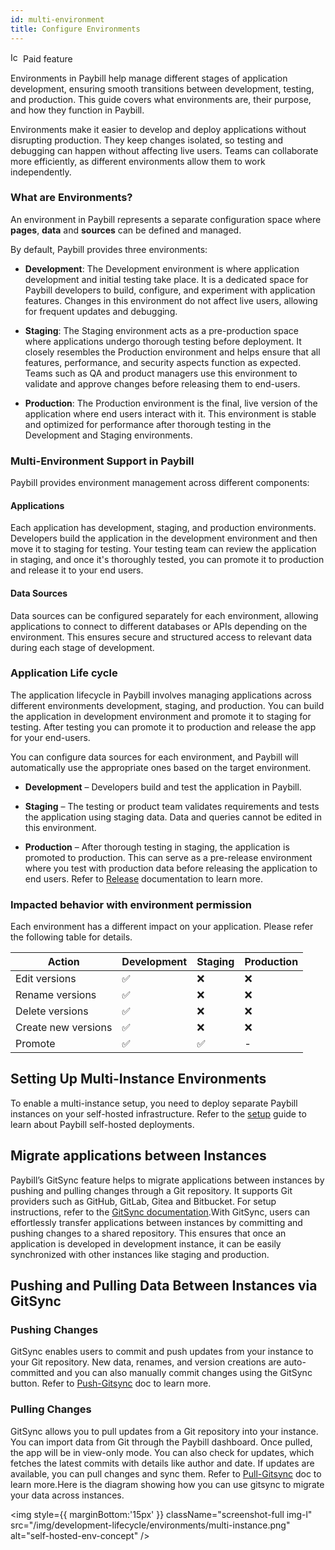 ```yaml
---
id: multi-environment
title: Configure Environments
---
```

<div className="badge badge--primary heading-badge">   
  <img 
    src="/img/badge-icons/premium.svg" 
    alt="Icon" 
    width="16" 
    height="16" 
  />
 <span>Paid feature</span>
</div>

Environments in Paybill help manage different stages of application development, ensuring smooth transitions between development, testing, and production. This guide covers what environments are, their purpose, and how they function in Paybill.

Environments make it easier to develop and deploy applications without disrupting production. They keep changes isolated, so testing and debugging can happen without affecting live users. Teams can collaborate more efficiently, as different environments allow them to work independently.

### What are Environments?

An environment in Paybill represents a separate configuration space where **pages**, **data** and **sources** can be defined and managed.

By default, Paybill provides three environments:

-   **Development**: The Development environment is where application development and initial testing take place. It is a dedicated space for Paybill developers to build, configure, and experiment with application features. Changes in this environment do not affect live users, allowing for frequent updates and debugging.
    
-   **Staging**: The Staging environment acts as a pre-production space where applications undergo thorough testing before deployment. It closely resembles the Production environment and helps ensure that all features, performance, and security aspects function as expected. Teams such as QA and product managers use this environment to validate and approve changes before releasing them to end-users.
    
-   **Production**: The Production environment is the final, live version of the application where end users interact with it. This environment is stable and optimized for performance after thorough testing in the Development and Staging environments.
    

### Multi-Environment Support in Paybill

Paybill provides environment management across different components:

#### Applications

Each application has development, staging, and production environments. Developers build  the application in the development environment and then move it to staging for testing. Your testing team can review the application in staging, and once it's thoroughly tested, you can promote it to production and release it to your end users.

#### Data Sources

Data sources can be configured separately for each environment, allowing applications to connect to different databases or APIs depending on the environment. This ensures secure and structured access to relevant data during each stage of development.

### Application Life cycle

The application lifecycle in Paybill involves managing applications across different environments development, staging, and production. You can build the application in development environment and promote it to staging for testing.  After testing you can promote it to production and release the app for your end-users.

You can configure data sources for each environment, and Paybill will automatically use the appropriate ones based on the target environment.

-   **Development** – Developers build and test the application in Paybill.
    
-   **Staging** – The testing or product team validates requirements and tests the application using staging data. Data and queries cannot be edited in this environment.
    
-   **Production** – After thorough testing in staging, the application is promoted to production. This can serve as a pre-release environment where you test with production data before releasing the application to end users. Refer to [Release](/docs/development-lifecycle/release/release-rollback) documentation to learn more.
    
### Impacted behavior with environment permission 

Each environment has a different impact on your application. Please refer the following table for details.

| Action             | Development | Staging | Production |
|--------------------|------------|---------|------------|
| Edit versions     | ✅         | ❌      | ❌         |
| Rename versions   | ✅         | ❌      | ❌         |
| Delete versions   | ✅         | ❌      | ❌         |
| Create new versions | ✅      | ❌      | ❌         |
| Promote           | ✅         | ✅      | -          |


## Setting Up Multi-Instance Environments

To enable a multi-instance setup, you need to deploy separate Paybill instances on your self-hosted infrastructure. Refer to the [setup](/docs/setup/try-Paybill) guide to learn about Paybill self-hosted deployments.

## Migrate applications between Instances

Paybill’s GitSync feature helps to migrate applications between instances by pushing and pulling changes through a Git repository. It supports Git providers such as GitHub, GitLab, Gitea and Bitbucket. For setup instructions, refer to the [GitSync documentation](/docs/development-lifecycle/gitsync/overview).With GitSync, users can effortlessly transfer applications between instances by committing and pushing changes to a shared repository. This ensures that once an application is developed in development instance, it can be easily synchronized with other instances like staging and production.

## Pushing and Pulling Data Between Instances via GitSync

### Pushing Changes

GitSync enables users to commit and push updates from your instance to your Git repository. New data, renames, and version creations are auto-committed and you can also manually commit changes using the GitSync button. Refer to [Push-Gitsync](/docs/development-lifecycle/gitsync/push) doc to learn more.

### Pulling Changes

GitSync allows you to pull updates from a Git repository into your instance. You can import data from Git through the Paybill dashboard. Once pulled, the app will be in view-only mode. You can also check for updates, which fetches the latest commits with details like author and date. If updates are available, you can pull changes and sync them. Refer to [Pull-Gitsync](/docs/development-lifecycle/gitsync/pull) doc to learn more.Here is the diagram showing how you can use gitsync to migrate your data across instances.

<img style={{ marginBottom:'15px' }} className="screenshot-full img-l" src="/img/development-lifecycle/environments/multi-instance.png" alt="self-hosted-env-concept" />
